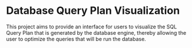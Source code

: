 # Database Query Plan Visualization

This project aims to provide an interface for users to visualize the SQL Query Plan that is generated by the database engine, thereby allowing the user to optimize the queries that will be run the database.
